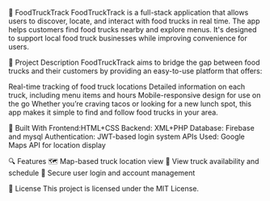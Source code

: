 🚚 FoodTruckTrack
FoodTruckTrack is a full-stack application that allows users to discover, locate, and interact with food trucks in real time. The app helps customers find food trucks nearby and explore menus. It's designed to support local food truck businesses while improving convenience for users.

📝 Project Description
FoodTruckTrack aims to bridge the gap between food trucks and their customers by providing an easy-to-use platform that offers:

Real-time tracking of food truck locations
Detailed information on each truck, including menu items and hours
Mobile-responsive design for use on the go
Whether you’re craving tacos or looking for a new lunch spot, this app makes it simple to find and follow food trucks in your area.

🧰 Built With
Frontend:HTML+CSS
Backend: XML+PHP
Database: Firebase and mysql
Authentication: JWT-based login system
APIs Used: Google Maps API for location display

🔍 Features
🗺️ Map-based truck location view
📅 View truck availability and schedule
🔐 Secure user login and account management

📄 License
This project is licensed under the MIT License.
